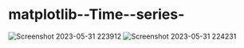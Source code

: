 # matplotlib--Time--series-


![Screenshot 2023-05-31 223912](https://github.com/Anitarawat22/matplotlib--Time--series-/assets/130548899/3480dceb-e247-4976-a5d1-323975741360)
![Screenshot 2023-05-31 224231](https://github.com/Anitarawat22/matplotlib--Time--series-/assets/130548899/1993a67a-c54d-4d89-a71d-43dd880ac570)
